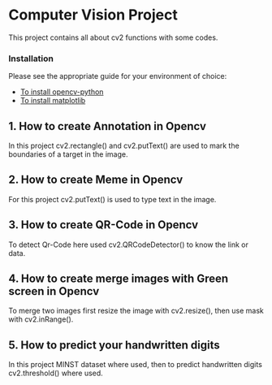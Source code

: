 # Computer Vision Project

This project contains all about cv2 functions with some codes.

### Installation

Please see the appropriate guide for your environment of choice:

* <a href="https://pypi.org/project/opencv-python/">To install opencv-python</a>
* <a href="https://anaconda.org/conda-forge/matplotlib">To install matplotlib</a>


## 1. How to create Annotation in Opencv

In this project cv2.rectangle() and cv2.putText() are used to mark the boundaries of a target in the image.


## 2. How to create Meme in Opencv

For this project cv2.putText() is used to type text in the image.


## 3. How to create QR-Code in Opencv

To detect Qr-Code here used cv2.QRCodeDetector() to know the link or data.


## 4. How to create merge images with Green screen in Opencv

To merge two images first resize the image with cv2.resize(), then use mask with cv2.inRange().


## 5. How to predict your handwritten digits

In this project MINST dataset where used, then to predict handwritten digits cv2.threshold() where used.
 
